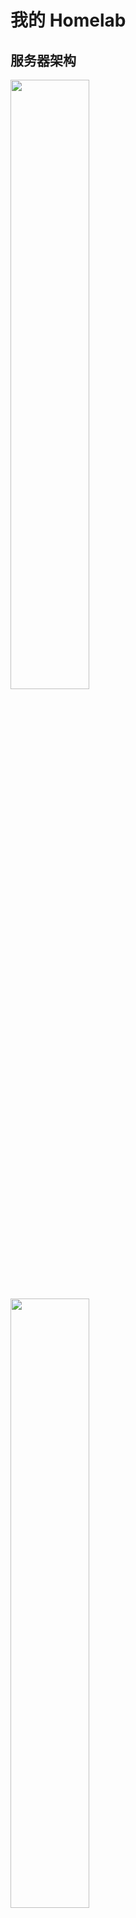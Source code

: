 # 我的 Homelab

## 服务器架构

<img src="_img/my-homelab-2023-02-09.webp" style="width:50%">
<img src="_img/my-homelab-internal-2022-11-06.webp" style="width:50%">

>听很多人说长期运行的机器用 ECC 内存才稳，不过我暂时没配，做好备份应该顶得住，后面真出问题再考虑吧...

| 机器名称 | CPU/GPU | MEM | SSD | HDD | 说明 |
| :---: | :---: | :---: | :---: | :---: | :---: |
| 海景房组装 PC | i3-13600kf 125W, 14C20T; RTX4090 24G | 16G * 2 | 2T SSD * 2 | - | 当前的主力电脑，主要用 Endeavour-i3wm 系统，不过当然也装了 Windows 用来打游戏 |
| Minisfroum UM560     | AMD R5 5625U, 15W, 6C12T | 8G + 16G |512G SSD | 4T * 2 HDD | 主力节点，低功耗 |
| MoreFine S500+       | AMD R7 5825U,  15W, 8C16T | 32G * 2 | 1T SSD | - | 主力设备，低功耗 |
| Beelink GTR5         | AMD R9 5900HX, 45W, 8C16T | 32G * 2 | 1T SSD | - | 高性能节点，日常维持低功耗运行 |
| Orange Pi 5  | RK 3588S, 8C(A76*4 + A55*4), GPU(4Cores, Mail-G610), NPU(6Tops) | 8G | 256G SSD | - | 低功耗 ARM64 主机，买来给 k8s 跑 ARM 负载的。（它的 NPU/GPU 也很强悍，可以拿来跑推理、视频转码、直播推流） |
| Rock Pi 5A  | RK 3588S, 8C(A76*4 + A55*4), GPU(4Cores, Mail-G610), NPU(6Tops) | 4G | 128G TF Card | - | 配置与 Orange Pi 5 一致，内存小一点。还没到手，主机预计 2023/4 出货... |
| OnePlus 5 6G+64G  | Snapdragon 835 (4x2.45 GHz Kryo & 4x1.9 GHz Kryo) | 6G | 64G | - | 低功耗 ARM64 手机，装了 [Ubuntu Touch](https://devices.ubuntu-touch.io/device/cheeseburger) 系统当 Linux ARM 服务器用，不过电池长期充电是隐患，还没想好怎么解决 |


## 网络拓扑

当前的网络拓扑以 2.5G 交换机与路由器为中心，路由器负责拨号上网以及 WiFi，而交换机负责连接所有使用有线网络的设备：

```mermaid
graph LR
  WAN[电信宽带 1000M - 光猫桥接]
  edge_router[ZTE AX5400Pro+ - 拨号上网]
  WAN <-- 1GbE/2.5GbE / 拨号上网 --> edge_router
  
  edge_router <-- WiFi6 --> android1[手机 Realme GT Neo5 240W]
  edge_router <-- WiFi6 --> android_pad1[小米平板 5 Pro]
	edge_router <-- WiFi --> raspberrypi[Raspberry PI 4B]
	edge_router <-- WiFi --> SmartHomeDevices[音箱/插座/灯带/ESPHome等智能家居设备]

  edge_router <-- 2.5GbE --> switch[爱快 IK-S3009MT 8 口 2.5G 交换机]
  
  switch <-- 2.5GbE --> UM560
	switch <-- 2.5GbE --> PVE-S500Plus
	switch <-- 2.5G --> GTR5

  subgraph PVE-Cluster[Proxmox VE  集群]
    subgraph UM560[Minisfroum UM560 - R5 5625U]
      PVE-UM560[集群节点 - PVE-UM560]
    end

    subgraph S500Plus[MoreFine S500+ - R7 5825U]
      PVE-S500Plus[集群节点 - PVE-S500Plus]
    end

    subgraph GTR5[Beelink GTR5 R9 5900HX]
      PVE-GTR5[Proxmox VE 集群 - PVE-GTR5]
    end
  end
  UM560 <-- USB3 --> USB-Storage1[USB 硬盘盒 4T * 2]

	switch <-- 1GbE --> orangepi5[Orange PI 5 - K3s ARM 节点]
  switch <-- 2.5GbE --> RTX4090[海景房主机 - RTX4090]
	switch <-- 1GbE --> backup[铺设到桌面的备用网线 - 用于调试嵌入式设备]

```

## 软件架构

![](_img/ryan-pve-console-2022-11-29.webp "PVE Web 控制台（2022-11-29）")
![](_img/dashy-homepage-2022-11-29.webp "Homelab 面板（2022-11-29）")

- Minisfroum UM560
  - OS: Proxmox VE
  - VMs
    - OpenWRT: 1C/1G 2G - host CPU
      - 作为软路由系统，实现网络加速、DDNS 等功能
      - 安装 openclash、广告拦截插件
    - windows server 2022 2c/8G
      - 硬盘盒 USB 直通到此虚拟机，作为家庭 NAS 系统，通过 SMB 协议对外提供服务
      - 使用 windows server 的原因是，它的 smb 协议速度最快，比开源的 OMV 强很多
    - Home Assistant 6C/2G 20G
      - 干一些自动化的活，比如我到家后自动播放歌曲？？？
      - CPU 给得多是因为跑了 esphome，它编译固件还是要吃点 cpu 的。
    - docker-compose server 4C/8G 32G
      - 目前跑了这些服务
        - [dashy](https://github.com/lissy93/dashy) HomePage 页
          - 在安装了如此多的自托管服务后，一个用于索引所有服务的 Homepage 就显得非常有必要了
        - [uptime-kuma](https://github.com/louislam/uptime-kuma): 站点可访问性检测
        - [actionsflow](https://github.com/actionsflow/actionsflow): 完全兼容 Github Action 的自托管 workflow 服务
        - [excalidraw](https://github.com/excalidraw/excalidraw): 自托管白板项目
        - 其他使用 SMB 远程挂载的容器（将 SMB 远程文件夹挂载到本机使用）
          - 数据备份与同步
            - 未来可能打算搞个 synthing 跟 restic
          - 数据浏览
            - [alist](https://github.com/alist-org/alist): Web 页面，支持文件上传、下载、预览，支持多种协议，还可以接入各种云盘。
          - 影音系统
            - [jellyfin](https://github.com/jellyfin/jellyfin): 影音系统
            - 也在考虑要不要装个 transmission/aria2 用来下载 BT 或 HTTP 文件
          - 直播相关处理工具
            - [DDTV](https://github.com/CHKZL/DDTV)：直播开播自动录制、转码保存
            - [BililiveRecorder](https://github.com/BililiveRecorder/BililiveRecorder): 同上
            - [owncast](https://github.com/owncast/owncast): 自建直播服务器
    - k3s-main single master 2C/4G 20G
      - 家庭网络，单 master 就够用了，省点性能开销
      - 主要用做控制面集群，用来跑些 istio/karmada 的控制面
    - k3s-data-1 single master 2C/4G 20G
      - 数据面集群 1，跑些常见任务
    - k8s-data-2 single master 2C/4G 20G
      - 数据面集群 2，跑些常见任务
    - k3s-data-1 worker node 4C/8G 32G
      - 跑监控、eclipse-che 云 IDE、eBPF 监测工具等
      - 跑各种其他 k8s 实验负载
- MoreFine S500+
  - OS: Proxmox VE
  - VMs
    - tailscale-gateway 1C/1G 20G
      - tailscale 在家里的路由节点，以 `Subnet router` 模式运行，这样就能在任意 tailscale 节点上访问家里的 homelab 跟 NAS 啦~
    - k3s-data-1 worker node 4C/16G 100G * 2
      - 跑各种其他 k8s 实验负载
    - k8s-data-2 worker node 4C/16G 100G * 2
      - 跑各种其他 k8s 实验负载
- Beelink GTR5
  - OS: Proxmox VE
  - VMs
    - ubuntu test server * 4
      - 16C/60G 150G
      - GTR5 目前主要被我当成实验机用，vscode 连上来跑各种 Linux 系统的开发编译。
- OrangePi Pi 5
  - OS: Debian
  - APPs
    - k3s-data-1 arm64 worker node
      - 需要添加污点，容忍该污点即可将任务调度到此节点。
      - 这也是当前 k3s 集群中唯一的 ARM64/NPU 节点，主要用于做一些 ARM 相关的测试

k3s 集群里可以跑这些负载：

- 数据库：etcd/mysql/postgresql/minio/redis
- 可观测性：
  - 监控：vectoriametrics + grafana
  - 日志：loki + promtail + grafana
- 证书管理：cert-manager
- 集群网咯：cilium
- 服务网格：istio
- 多集群管理：karmada
- 配置部署与同步：argo-cd
- CICD: argo-workflows/tekton
- serverless: keda + dapr + knative + openfunction
  - 这一套方案集成了很多 serverless 的前沿技术，玩一玩能学到很多东西
- 本地镜像仓库: harbor
- 镜像分发：[dragonfly](https://github.com/dragonflyoss/Dragonfly2)
  - 为了省点代理流量，也提升大镜像的拉取速度，有必要给 K3s 安装一个 dragonfly 搞局域网的镜像分发
- 集群安全策略: kyverno
- 等等

局域网有了 x64 架构下 22C44T CPU + 160G RAM 的算力后（必要时还能把我的联想笔记本也加入到集群， 再补充 14C20T CPU + 32G RAM +  Nvidia RTX 4090 GPU），已经可以直接在局域网玩一些需要高算力的任务了，比如说：

- 大数据
  - [airbyte](https://github.com/airbytehq/airbyte) 数据管道
  - [alluxio](https://github.com/Alluxio/alluxio) 统一的数据存储接口
  - [Presto](https://github.com/prestodb/presto) SQL 查询引擎，可对接多种数据源
  - [doris](https://github.com/apache/doris) 高性能实时数仓（OLAP 分析型关系数据库）
  -  分布式消息发布与订阅系统
     - [apache pulsar on k8s](https://github.com/apache/pulsar): 对标 kafka，专为高吞吐量、低延迟、快速(或至少表现均匀)的消费者而设计，不适合 RPC
     - [NATS on k8s](https://github.com/nats-io/nats-server): 一个轻量级的云原生消息系统，高性能、低功耗、体积小，跟 redis 一样适合较小的消息。
  - [spark on k8s](https://github.com/GoogleCloudPlatform/spark-on-k8s-operator) 离线数据分析
    - 一篇写得很好的相关文章：[Setting up, Managing & Monitoring Spark on Kubernetes](https://spot.io/blog/setting-up-managing-monitoring-spark-on-kubernetes/)
    - 结合 argocd + argo-workflows 可实现 gitops 的 spark 任务编排
  - [flink on k8s](https://github.com/apache/flink-kubernetes-operator) 实时数据分析
  - [superset](https://github.com/apache/superset) 数据可视化平台
- 区块链
  - 自建区块链集群
- AI 任务，比如 chatglm/stable-diffusion/wispher/...
  - 这个还是得在我 PC 上跑，毕竟有 RTX 4090
  - 缺点是待机功耗贼高，不太适合常驻。

除了上面这些，还可以去 [awesome-selfhosted](https://github.com/awesome-selfhosted/awesome-selfhosted) 跟 [CNCF Landscape](https://landscape.cncf.io/) 翻翻有没有自己感兴趣的项目。

## 来电开机

偶尔家里会断电，如果来电后未自动开机，那家里的 Homelab 就没法远程用了。

上电开机需要主板支持，根据零刻官方文档 [Set Auto Power On of GK Mini](https://www.bee-link.com/cms/support/kldetail?id=82)，有两种方法：

1. 方法一：依次选择 Chipset => "South Cluster Configuration" => "State After G3" => "S0 State"，保存后重启电脑即可。
2. 方法二：依次选择 Boot => "Auto Power On" => "Power on"，保存重启即可。

## 远程开机

来电开机只适合意外断电的情况，不适用于另一个我需要的场景：我的 PC 主机功耗较大，平常不用的时候会关机，有需要的时候我希望能远程开机。

我看有些人会使用「网络唤醒」功能，或者小米智能插座配合「来电开机」功能。不过对我而言，我有个更有意思的解决方案：使用 ESP8266/ESP32C3 控制 reset/poweron 两个引脚的通断 来实现远程开机。

再提供个极简 Web 界面，两个按钮就行，一个 power，一个 reset，肯定会很有意思~

TODO 方案待实施

## 服务器虚拟化

使用的 PVE，相关使用心得参见我的文章 [Proxmox Virtual Environment 使用指南](https://thiscute.world/posts/proxmox-virtual-environment-instruction/)

## NAS 网络存储

详见 [Network Attached Storage](./Network%20Attached%20Storage.md)

## 数据备份与同步

详见 [数据备份与同步](./数据备份与同步.md)


## 远程访问

前面提过了，使用的方案是 [Tailscale VPN](https://github.com/tailscale/tailscale)，它是一个基于 wireguard 的家庭 VPN，安装非常简单，基本傻瓜式操作。

在 Homelab 上跑了一个 [tailscale-gateway](https://tailscale.com/kb/1019/subnets/) 作为 homelab 的入口节点，这样无论在哪，我的 Android、Macbook 等
设备都可以无缝接入 Homelab~

注意 MacOS/Linux 等终端设备需要使用如下命令启动 tailscale，这样才能自动添加 Homelab 相关的路由，而 Android 设备实测会自动添加相关路由规则:

```shell
tailscale up --accept-routes
```

以及，使用如下命令可以检查确认节点是直连（`direct`）还是中继（`DERP relay`），如果显示为中继，说明 NAT 或防火墙规则比较严格，导致难以直连，这会导致延迟明显上升、带宽下降！

```shell
# 查看当前所有节点的状态
tailscale status

# 检测到某个 ip 地址 / hostname 是否直连
tailscale ping <hostname-or-ip>
```

另外安全起见，虽然已经取得了公网 IP，暂时仍未启用任何面向公网的 Web 服务，仅将路由器 NAT 类型设为了「端口受限型」（未改为「全锥型」）。

## 监控告警

目前使用的 node_exporter + Victoria-Metrics，运行在 K3s 中，它的 Operator 提供了 API 可以很方便地采集静态主机的指标，而且配置完全兼容 Prometheus，非常棒~

告警也打算使用 Victoria-Metrics 的 vmalert，但是因为还没搭建完成，所以还没接告警。
或许会将告警发送到 Telegram/Discord/QQ，还没想好发给哪个。

## 功耗测量

>Linux 主机满载功耗测试命令为 `sysbench cpu --threads=16 --time=30 run`，其中 threads 值为 cpu 超线程数。

>带 GPU 的主机同时使用了前面的 `sysbench cpu` 命令和 pytorch AI 运算，分别跑满 CPU 与 GPU，测得满载功耗。

| 设备名称                            | 空载功耗 | 低负载功耗 | 满载功耗 | 电源最大功率 | 每月用电量 |
| :---:                              | :---:   | :---:    | :---:   | :---:      | :---: |
| 中兴 ZTE AX5400OPro+（双 2.5G 网口） | 10W     | 10W      | 10W     |            |按低负载功耗算 10W * 24h * 30day = 7.2 KWh |
| 联想拯救者 R9000P RTX3070 2021 款    | 20W    |  -       | 190W    |   300W     | 按低负载功耗算 20W * 24h * 30day = 14.4 KWh    |
| Minisfroum UM560 (AMD R5 5625U)    | 6W     | 15W      | 45W (CPU 被超频到了 30w) | -  | 按低负载功耗算 15W * 24h * 30day = 10.8 KWh |
| MoreFine S500+(AMD R7 5825U)       | 6W     | 16W      | 60W (CPU 被超频到了 40W)  |   | 低负载功耗跟 UM560 基本一致 |
| Beelink GTR5 (AMD R9 5900HX)       | 6W     | 35W      | 50W     |            | 按低负载功耗算 35W * 24h * 30day = 25.2 KWh |
| 双盘位硬盘盒 + 4T * 2                | (休眠)  | 12W      | 12W     | -          | 按低负载功耗算 12W * 24h * 30day = 8.64 KWh |
| 小米 AX1800（已闲置）                | 6W     | 6W       | 6W      | -          | 按低负载功耗算 6W * 24h * 30day = 4.32 KWh |
| Raspberry Pi 4B 2GB                | 3W     | -        | -       | 5V x 3A    |  - |

如果再乘上深圳这边租房的电价，基本都是 ￥1.5/KWh，费用还是有点高的，目前整个 Homelab 一个月用电量大概 60KWh，也就是 90 大洋...这还是我尽量选用了低功耗设备，日常负载也不高，不然就更夸张了...

## 价格与购入时间

主要设备：

| 设备名称 | 购入时间 | 购入渠道 | 价格 |  说明 |
| :---: | :---: | :---: | :---: |  :---: | 
| ~~小米 AX1800~~                | 2020-07-10 | 拼多多    | ￥265 | 最早的 WiFi6 产品，我曾经的主路由，打算寄回老家用 |
| ~~联想 R9000P 2021 款, 16G RAM + 512G SSD + RTX3070~~    | 2021-06-01 | 京东自营 | ￥9699 | 用了两年的主力机，打算寄回家给我妹用 |
| Raspberry Pi 4B 2GB                | 2020-07-11 | 从同事手中购入 | ￥180 | 曾经拿来玩过 NAS，目前暂时作为 k3s 节点使用 |
| 中兴 ZTE AX5400OPro+（双 2.5G 网口） | 2022-11-02 | 京东自营   | ￥649 | 当前的主路由 |
| Minisfroum UM560 准系统 (AMD R5 5625U)    | 2022-11-02 | 京东官方店 | ￥1799 | 当前三台机器中颜值最高的机器，氮化镓充电器也很小巧，不过只有 6C12T，内存最高只支持 16G * 2 |
| Beelink GTR5 准系统 (AMD R9 5900HX)       | 2022-11-02 | 京东官方店 | ￥2545 | 双 2.5G 网口，性能高但是功耗也高些，颜值尚可，不过充电器较大 |
|  MoreFine S500+ (AMD R7 5825U) 准系统     | 2022-11-19 | 淘宝官方店 | ￥2069 | 就比 UM560 贵 ￥270，升级到 8C16T 且功耗不变，缺点是机箱颜值要差些，而且出风口在底部。 |
|  Orange Pi 5 8G + 5V4A电源     | 2023-02-04 | 淘宝官方店 | ￥749 + 运费 ￥8 | 高性能 Pi，买来给 k8s 跑 ARM 负载的（它的 NPU/GPU 也很强悍，可以拿来跑推理、视频转码、直播推流） |
|  OnePlus 5 6G+64G    | 2023-02-26 | 闲鱼二手 | ￥290 | 二手手机确实挺划算的，比同性能的开发板便宜好多啊 |
|  爱快 IK-S3009MT 8 口 2.5G 交换机    | 2023-04-11 | 京东 | ￥459 | 路由器 2.5G 口不够用，终于还是买了台交换机 |

>目前 Minisfroum/Beelink 新出的 UM690/UM773/GTR6 等基于第 6 代 AMD CPU 的 mini 主机打折的时候跟我买的上一代基本上一个价，而且还支持了自带 ECC 的 DDR5，还提供 40Gbps 速度的 USB 4.0，此外 6900HX/7773HS 的核显重大升级，性能堪比 GTX1050（桌面主机党狂喜）。还是挺香的，如果我是今年买的话，肯定会在打折的时候买这些新款。只能说时间没碰上了。


内存条与硬盘：

| 设备名称 | 购入时间 | 购入渠道 | 价格 | 说明 |
| :---: | :---: | :---: | :---: | :---: | 
| 优越者双盘位硬盘盒 Y-3355                | 2020-07-10 | 拼多多    | ￥369 | 主要用途：NAS 远程游戏存储、数据备份、影视下载 |
| 西数紫盘 4TB SATA 6Gb/s (WD40EZRZ)               | 2020-07-11 | 京东自营    | ￥539 | 插硬盘盒里，接在 UM560 上 |
| 西数蓝盘 4TB SATA 6Gb/s (WD40EJRX)               | 2020-07-11 | 京东自营    | ￥579 | 插硬盘盒里，接在 UM560 上 |
| 光威战将 DDR4 16GB 3200 笔记本内存    | 2021-06-08 | 京东自营    | ￥439 * 2 | 一开始是给 R9000P 用的，现在换到 UM560 上了（2022 年价格: 259 * 2） |
| ZhiTai SSD - TiPlus5000 512GB (TLC, 长江存储)        | 2022-11-02 | 京东自营    | ￥309 | 笔记本 Windows 游戏机存储（游戏都 ISCSI 远程存储了，所以本机不需要大空间） |
| Asgard SSD - AN3.0 512G NVMe-M.2/80 (TLC, 长江存储)  | 2022-11-02 | 京东自营    | ￥249 | UM560 的存储，2023-02-03 跪了，2/7 完成售后换新，看看这次能撑多久... |
| 金胜维 2242 NVMe 256G           | 2023-02-07 |  淘宝    | ￥189 | Orange Pi 5 的存储 |
| 京东京造 128G TF 卡（写入 120MB/s, 读取 160MB/s） * 2  | 2022-11-06, 2023-02-06 | 京东自营    | ￥89 * 2 | 一张是 Raspberry Pi 的存储（这张已经被我不小心压断了...），另一张本来是给 Orange Pi 5 用，后来给换了 SSD 就闲置了 |
|  三星 128G TF 卡 EVO Plus（写入 60MB/s, 读取 130MB/s） | 2022-12-25 | 京东自营    | ￥72 | 目前是给家里监控摄像头用 |
|  三星 128G TF 卡 Pro Plus（写入 120MB/s, 读取 160MB/s） | 2023-02-08 | 京东自营    | ￥89 | 闲置中 |
| 光威战将 DDR4 32GB 3200 笔记本内存 * 2            | 2022-11-07 | 京东自营    | ￥579 * 2 | GTR5 的内存条 |
| 西数 SSD - WD Blue SN570 1T (TLC) * 2          | 2022-11-17 与 2022-11-19 | 京东自营    | ￥559 * 2 | GTR5 与 S500+ 的存储 |
| 玖合 NB-DDR4-32G-3200 * 2           | 2022-11-19 | 京东自营    | ￥429 * 2 | S500+ 的内存条 |


其他小配件：

| 设备名称 | 购入时间 | 购入渠道 | 价格 | 说明 |
| :---: | :---: | :---: | :---: | :---: | 
| 标康电力监测插座 BK-033                  | 2020-07-29 | 京东自营    | ￥41 | 监测整个 Homelab 的功耗情况 |
| 斯泰克 USB 网卡 2.5GbE * 2             | 2022-11-02 | 京东自营    | ￥77 * 2 | 用于拓展 mini 主机与笔记本电脑的 2.5G 网口 |
| 绿巨能 HDMI 视频采集卡（1080P 输出, USB/Type-C 接口） | 2022-11-02 | 京东自营    | ￥79 | 配合 USB Camera APP 将安卓设备当成显示器用，主要用于机器装机 |
| 公牛抗电涌浪涌插座 6 位 GN-H3060 | 2022-11-17 | 京东自营    | ￥89 | Homelab 都插这个插座上 |

以及已经翻车的设备/配件：

| 设备名称 | 购入时间 | 翻车时间 | 购入渠道 | 价格 | 说明 |
| :---: | :---: | :---: | :---: | :---: | :---: | 
| 光威 SSD - 弈Pro 1T           | 2021-06-08 | 2022-11-13 | 京东自营    | ￥819 | 之前给 Windows 游戏机用了一年多，然后换到 GTR5 上没跑几天就掉盘了（系统无法启动，显示器报错 `nvme0: Device not ready; aborting reset`），京东售后给办理了 9 折退款（还好没存啥重要数据） |
| Asgard SSD - AN3.0 512G NVMe-M.2/80 (TLC, 长江存储)  | 2022-11-02 | 2023-02-03 | 京东自营    | ￥249 | 买到手后一直是 UM560 的存储。跑了刚三个月就出问题了，进入系统后用 `dmesg` 能看到非常多这类报错 `blk_update_request: critical medium error, dev nvme0n1, sector 951741928 op 0x0:(READ) flags 0x0 phys_seg 1 prio class 0`。京东售后给换了新，但是丢了一些数据，数据不重要，但是需要花些额外的精力重建环境（充分认识到了 SSD 不稳，必须做定时备份！）。 |


最后再列下 Homelab 的主机可选项：

- Mini 主机，主要是 Minisfroum、Beelink、MoreFine 三家的 AMD 主机，性价比不错，而且够小巧。除了买全新设备，也可以考虑在闲鱼上收别人的二手主机，更便宜。
  - 优点
    - 小巧便携
    - 移动 CPU，功耗低
  - 缺点
    - 小主机性能差一点，而且 CPU 不能升级、也插不了独立 GPU，没啥 DIY 空间。
    - 如果当作桌面主机用的话，高负载时风扇会有些声音，就跟游戏本一样啦。不过我是当 Homelab 用的，离我比较远，基本听不到风扇声。
- 自组 ITX/MATX 主机：好处就是可以自己 DIY，包括CPU/主板/机箱在内的所有组件都可按需求更换，如果选用现在很流行的海景房机葙（就是玻璃橱窗机箱），再放上一两个手办，放在桌面上也很养眼。
- 机架服务器：有些朋友玩这个，我以前也接触过，好处就是便宜大碗，缺点是电老虎 + 发热巨大 + 风扇贼吵，我选择放弃。

总的来说，目前 Homelab 三台 mini 主机算上固态内存，花了接近 1W。
跟朋友对比了下，如果花差不多的钱买机架服务器，可以买到这个配置：`48C96T(2696v3 * 2) + 512G(32g * 16) + 9.6T(1.2T * 8)`
配置差别还是有点大的，不过胜在静音 + 低功耗 + 不占空间 + 发热小，对于小租房而言也算是不错的选择。
具体是要机架服务器还是 mini 主机，还是看个人需求吧。

mini 主机领域性价比高的机器，目前主要就是零刻、minisfroum、morefine 这三家，我刚好每家买了一台...

此外一些便宜的工控机其实也可以考虑，不过从我个人角度看，性价比高的工控机的性能都比较弱，性能上来后跟 mini 主机价格也差不多了，所以一般都被用做专门的软路由，目前不太符合我用来跑虚拟机的需求。

## 闲鱼捡垃圾

除了前面我买的全新小主机/ARM 开发板，以及提到的二手机架服务器外，其实还有一类设备也很值得考虑，就是闲鱼上的二手货，比如说：

- 老版本的 NUC/零刻
- 用旧安卓手机当 Linux ARM 服务器，参考 [Andorid Phone as a Linux Server](./android%20phone/README.md)
- 老旧笔记本，这个选项是从苏洋那里了解到的，确实二手笔记本比 NUC 啥的市场存量大很多，价格也很有诱惑力
- 显卡方面也有些 P40/P100 之类的便宜二手服务器显卡。

## 参考

- [Home-Network-Note](https://github.com/soulteary/Home-Network-Note): 苏洋的 Homelab 折腾笔记
- [bradfitz/homelab](https://github.com/bradfitz/homelab)
- [awesome-selfhosted](https://github.com/awesome-selfhosted/awesome-selfhosted)
